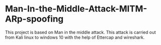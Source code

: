 # Man-In-the-Middle-Attack-MITM-ARp-spoofing
This project is based on Man in the middle attack. This attack is carried out from Kali linux to windows 10 with the help of Ettercap and wireshark.
